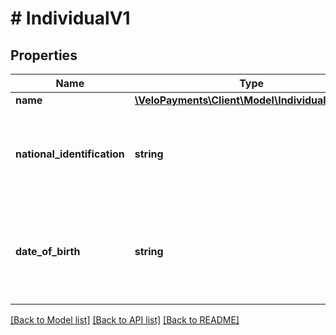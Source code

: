# # IndividualV1

## Properties

Name | Type | Description | Notes
------------ | ------------- | ------------- | -------------
**name** | [**\VeloPayments\Client\Model\IndividualV1Name**](IndividualV1Name.md) |  | 
**national_identification** | **string** | If not authorized to view, value will be masked. Example: XXXXX1234 | [optional] [readonly] 
**date_of_birth** | **string** | If not authorized to view, value will be masked. Example: - XXXX-XX-XX | [readonly] 

[[Back to Model list]](../../README.md#documentation-for-models) [[Back to API list]](../../README.md#documentation-for-api-endpoints) [[Back to README]](../../README.md)


